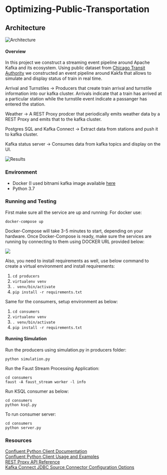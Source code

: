# Optimizing-Public-Transportation

## Architecture 
![Architecture](https://github.com/san089/Optimizing-Public-Transportation/blob/master/docs/architecture.png)

#### Overview
In this project we construct a streaming event pipeline around Apache Kafka and its ecosystem. Using public dataset from [Chicago Transit Authority](https://www.transitchicago.com/data/) we constructed an event pipeline around Kakfa that allows to simulate and display status of train in real time.

Arrival and Turnstiles -> Producers that create train arrival and turnstile information into our kafka cluster. Arrivals indicate that a train has arrived at a particular station while the turnstile event indicate a passanger has entered the station. 

Weather -> A REST Proxy prodcer that periodically emits weather data by a REST Proxy and emits that to the kafka cluster.

Postgres SQL and Kafka Connect -> Extract data from stations and push it to kafka cluster. 

Kafka status server -> Consumes data from kafka topics and display on the UI.

![Results](https://github.com/san089/Optimizing-Public-Transportation/blob/master/docs/results.png)

### Environment 
-   Docker (I used bitnami kafka image available [here](https://hub.docker.com/r/bitnami/kafka)
-   Python 3.7

### Running and Testing
First make sure all the service are up and running: 
For docker use:

    docker-compose up
Docker-Compose will take 3-5 minutes to start, depending on your hardware.
Once Docker-Compose is ready, make sure the services are running by connecting to them using DOCKER URL provided below:

![](https://github.com/san089/Optimizing-Public-Transportation/blob/master/docs/services.png)

Also, you need to install requirements as well, use below command to create a virtual environment and install requirements:
1.  `cd producers`
2.  `virtualenv venv`
3.  `. venv/bin/activate`
4.  `pip install -r requirements.txt`

Same for the consumers, setup environment as below:
1.  `cd consumers`
2.  `virtualenv venv`
3.  `. venv/bin/activate`
4.  `pip install -r requirements.txt`

#### Running Simulation
Run the producers using simulation.py in producers folder:

    python simulation.py

Run the Faust Stream Processing Application:

    cd consumers
    faust -A faust_stream worker -l info

Run KSQL consumer as below:

    cd consumers
    python ksql.py

To run consumer server: 

    cd consumers
    python server.py



### Resources
[Confluent Python Client Documentation](https://docs.confluent.io/current/clients/confluent-kafka-python/#) <br/>
[Confluent Python Client Usage and Examples](https://github.com/confluentinc/confluent-kafka-python#usage) <br/>
[REST Proxy API Reference](https://docs.confluent.io/current/kafka-rest) <br/>
[Kafka Connect JDBC Source Connector Configuration Options](https://docs.confluent.io/current/connect/kafka-connect-jdbc/source-connector/source_config_options.html) <br/>

